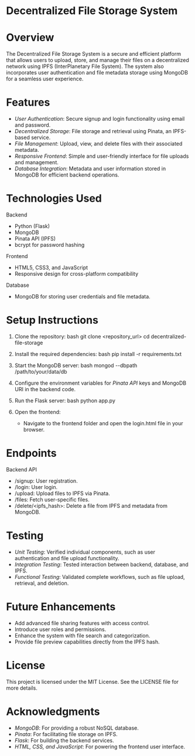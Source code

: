 # Decentralized File Storage System

# Overview
The Decentralized File Storage System is a secure and efficient platform that allows users to upload, store, and manage their files on a decentralized network using IPFS (InterPlanetary File System). The system also incorporates user authentication and file metadata storage using MongoDB for a seamless user experience.

# Features
- *User Authentication*: Secure signup and login functionality using email and password.
- *Decentralized Storage*: File storage and retrieval using Pinata, an IPFS-based service.
- *File Management*: Upload, view, and delete files with their associated metadata.
- *Responsive Frontend*: Simple and user-friendly interface for file uploads and management.
- *Database Integration*: Metadata and user information stored in MongoDB for efficient backend operations.

# Technologies Used
Backend
- Python (Flask)
- MongoDB
- Pinata API (IPFS)
- bcrypt for password hashing

Frontend
- HTML5, CSS3, and JavaScript
- Responsive design for cross-platform compatibility

Database
- MongoDB for storing user credentials and file metadata.

# Setup Instructions
1. Clone the repository:
   bash
   git clone <repository_url>
   cd decentralized-file-storage
   
2. Install the required dependencies:
   bash
   pip install -r requirements.txt

3. Start the MongoDB server:
   bash
   mongod --dbpath /path/to/your/data/db

4. Configure the environment variables for *Pinata API* keys and MongoDB URI in the backend code.

5. Run the Flask server:
   bash
   python app.py

6. Open the frontend:
   - Navigate to the frontend folder and open the login.html file in your browser.

# Endpoints
Backend API
- /signup: User registration.
- /login: User login.
- /upload: Upload files to IPFS via Pinata.
- /files: Fetch user-specific files.
- /delete/<ipfs_hash>: Delete a file from IPFS and metadata from MongoDB.

# Testing
- *Unit Testing*: Verified individual components, such as user authentication and file upload functionality.
- *Integration Testing*: Tested interaction between backend, database, and IPFS.
- *Functional Testing*: Validated complete workflows, such as file upload, retrieval, and deletion.

# Future Enhancements
- Add advanced file sharing features with access control.
- Introduce user roles and permissions.
- Enhance the system with file search and categorization.
- Provide file preview capabilities directly from the IPFS hash.

# License
This project is licensed under the MIT License. See the LICENSE file for more details.

# Acknowledgments
- *MongoDB*: For providing a robust NoSQL database.
- *Pinata*: For facilitating file storage on IPFS.
- *Flask*: For building the backend services.
- *HTML, CSS, and JavaScript*: For powering the frontend user interface.
